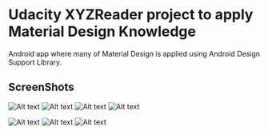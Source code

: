 Udacity XYZReader project to apply Material Design Knowledge
============================================================

Android app where many of Material Design is applied using Android Design Support Library.

ScreenShots
-----------

![Alt text](/screenshots/motox_01.png?raw=true "Movies Land")
![Alt text](/screenshots/motox_02.png?raw=true "Movies")
![Alt text](/screenshots/motox_03.png?raw=true "Movie Detail")
![Alt text](/screenshots/motox_04.png?raw=true "Movie Detail with Toolbar collapsed")

![Alt text](/screenshots/nexus7_01.png?raw=true "Movies on Nexus 7")
![Alt text](/screenshots/nexus7_02.png?raw=true "Movies on Nexus 7")
![Alt text](/screenshots/nexus7_03.png?raw=true "Movies on Nexus 7")
